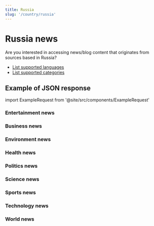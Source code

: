 ```yaml
---
title: Russia
slug: '/country/russia'
---
```


# Russia news

Are you interested in accessing news/blog content that originates from sources based in Russia?

- [List supported languages](/get-articles/languages)
- [List supported categories](/get-articles/categories)

## Example of JSON response

import ExampleRequest from '@site/src/components/ExampleRequest'

### Entertainment news
<ExampleRequest url="https://apitube.io/v1/news/articles?limit=2&category=news/Business&language=ru"></ExampleRequest>

### Business news
<ExampleRequest url="https://apitube.io/v1/news/articles?limit=2&category=news/Business&language=ru"></ExampleRequest>

### Environment news
<ExampleRequest url="https://apitube.io/v1/news/articles?limit=2&category=news/Environment&language=ru"></ExampleRequest>

### Health news
<ExampleRequest url="https://apitube.io/v1/news/articles?limit=2&category=news/Health&language=ru"></ExampleRequest>

### Politics news
<ExampleRequest url="https://apitube.io/v1/news/articles?limit=2&category=news/Politics&language=ru"></ExampleRequest>

### Science news
<ExampleRequest url="https://apitube.io/v1/news/articles?limit=2&category=news/Science&language=ru"></ExampleRequest>

### Sports news
<ExampleRequest url="https://apitube.io/v1/news/articles?limit=2&category=news/Sports&language=ru"></ExampleRequest>

### Technology news
<ExampleRequest url="https://apitube.io/v1/news/articles?limit=2&category=news/Technology&language=ru"></ExampleRequest>

### World news
<ExampleRequest url="https://apitube.io/v1/news/articles?limit=2&category=news/World&language=ru"></ExampleRequest>
